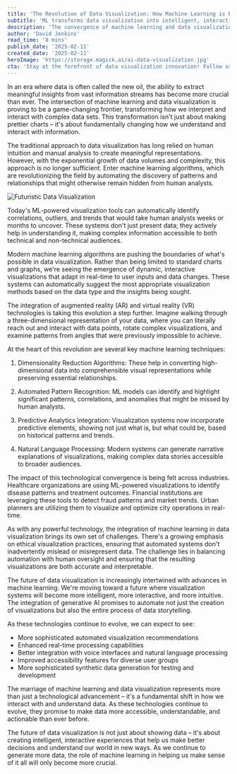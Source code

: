 ```yaml
---
title: 'The Revolution of Data Visualization: How Machine Learning is Reshaping How We See Information'
subtitle: 'ML transforms data visualization into intelligent, interactive experiences'
description: 'The convergence of machine learning and data visualization is revolutionizing how we interpret and interact with complex data sets. From automated pattern recognition to AR/VR integration, these technologies are creating more intelligent and interactive ways to understand information, transforming industries and opening new possibilities for data analysis.'
author: 'David Jenkins'
read_time: '8 mins'
publish_date: '2025-02-11'
created_date: '2025-02-11'
heroImage: 'https://storage.magick.ai/ai-data-visualization.jpg'
cta: 'Stay at the forefront of data visualization innovation! Follow us on LinkedIn for regular updates on how machine learning is transforming the way we visualize and understand data.'
---
```


In an era where data is often called the new oil, the ability to extract meaningful insights from vast information streams has become more crucial than ever. The intersection of machine learning and data visualization is proving to be a game-changing frontier, transforming how we interpret and interact with complex data sets. This transformation isn't just about making prettier charts – it's about fundamentally changing how we understand and interact with information.

The traditional approach to data visualization has long relied on human intuition and manual analysis to create meaningful representations. However, with the exponential growth of data volumes and complexity, this approach is no longer sufficient. Enter machine learning algorithms, which are revolutionizing the field by automating the discovery of patterns and relationships that might otherwise remain hidden from human analysts.

![Futuristic Data Visualization](https://i.magick.ai/PIXE/1739284446342_magick_img.webp)

Today's ML-powered visualization tools can automatically identify correlations, outliers, and trends that would take human analysts weeks or months to uncover. These systems don't just present data; they actively help in understanding it, making complex information accessible to both technical and non-technical audiences.

Modern machine learning algorithms are pushing the boundaries of what's possible in data visualization. Rather than being limited to standard charts and graphs, we're seeing the emergence of dynamic, interactive visualizations that adapt in real-time to user inputs and data changes. These systems can automatically suggest the most appropriate visualization methods based on the data type and the insights being sought.

The integration of augmented reality (AR) and virtual reality (VR) technologies is taking this evolution a step further. Imagine walking through a three-dimensional representation of your data, where you can literally reach out and interact with data points, rotate complex visualizations, and examine patterns from angles that were previously impossible to achieve.

At the heart of this revolution are several key machine learning techniques:

1. Dimensionality Reduction Algorithms: These help in converting high-dimensional data into comprehensible visual representations while preserving essential relationships.

2. Automated Pattern Recognition: ML models can identify and highlight significant patterns, correlations, and anomalies that might be missed by human analysts.

3. Predictive Analytics Integration: Visualization systems now incorporate predictive elements, showing not just what is, but what could be, based on historical patterns and trends.

4. Natural Language Processing: Modern systems can generate narrative explanations of visualizations, making complex data stories accessible to broader audiences.

The impact of this technological convergence is being felt across industries. Healthcare organizations are using ML-powered visualizations to identify disease patterns and treatment outcomes. Financial institutions are leveraging these tools to detect fraud patterns and market trends. Urban planners are utilizing them to visualize and optimize city operations in real-time.

As with any powerful technology, the integration of machine learning in data visualization brings its own set of challenges. There's a growing emphasis on ethical visualization practices, ensuring that automated systems don't inadvertently mislead or misrepresent data. The challenge lies in balancing automation with human oversight and ensuring that the resulting visualizations are both accurate and interpretable.

The future of data visualization is increasingly intertwined with advances in machine learning. We're moving toward a future where visualization systems will become more intelligent, more interactive, and more intuitive. The integration of generative AI promises to automate not just the creation of visualizations but also the entire process of data storytelling.

As these technologies continue to evolve, we can expect to see:
- More sophisticated automated visualization recommendations
- Enhanced real-time processing capabilities
- Better integration with voice interfaces and natural language processing
- Improved accessibility features for diverse user groups
- More sophisticated synthetic data generation for testing and development

The marriage of machine learning and data visualization represents more than just a technological advancement – it's a fundamental shift in how we interact with and understand data. As these technologies continue to evolve, they promise to make data more accessible, understandable, and actionable than ever before.

The future of data visualization is not just about showing data – it's about creating intelligent, interactive experiences that help us make better decisions and understand our world in new ways. As we continue to generate more data, the role of machine learning in helping us make sense of it all will only become more crucial.